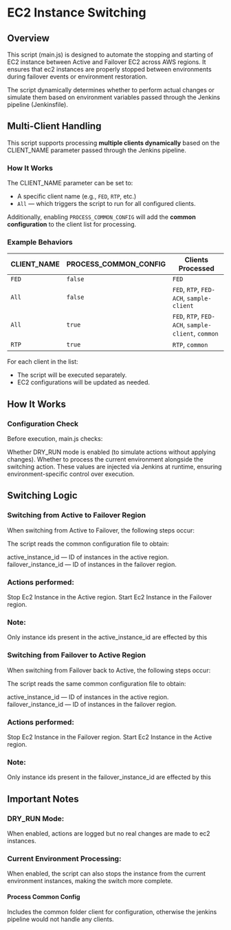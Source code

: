 # EC2 Instance Switching

## Overview
This script (main.js) is designed to automate the stopping and starting  of EC2 instance between Active and Failover EC2 across AWS regions. It ensures that ec2 instances are properly stopped between environments during failover events or environment restoration.

The script dynamically determines whether to perform actual changes or simulate them based on environment variables passed through the Jenkins pipeline (Jenkinsfile).

## Multi-Client Handling

This script supports processing **multiple clients dynamically** based on the CLIENT_NAME parameter passed through the Jenkins pipeline.

### How It Works

The CLIENT_NAME parameter can be set to:
  - A specific client name (e.g., `FED`, `RTP`, etc.)
  - `All` — which triggers the script to run for all configured clients.

Additionally, enabling `PROCESS_COMMON_CONFIG` will add the **common configuration** to the client list for processing.

### Example Behaviors

| CLIENT_NAME | PROCESS_COMMON_CONFIG | Clients Processed                                      |
|-------------|------------------------|--------------------------------------------------------|
| `FED`       | `false`                | `FED`                                                  |
| `All`       | `false`                | `FED`, `RTP`, `FED-ACH`, `sample-client`              |
| `All`       | `true`                 | `FED`, `RTP`, `FED-ACH`, `sample-client`, `common`    |
| `RTP`       | `true`                 | `RTP`, `common`                                        |

For each client in the list:
- The script will be executed separately.
- EC2 configurations will be updated as needed.

## How It Works
### Configuration Check
Before execution, main.js checks:

Whether DRY_RUN mode is enabled (to simulate actions without applying changes).
Whether to process the current environment alongside the switching action.
These values are injected via Jenkins at runtime, ensuring environment-specific control over execution.

## Switching Logic
### Switching from Active to Failover Region
When switching from Active to Failover, the following steps occur:

The script reads the common configuration file to obtain:

active_instance_id — ID of instances in the active region.
failover_instance_id — ID of instances in the failover region.

### Actions performed:

Stop Ec2 Instance  in the Active region.
Start Ec2 Instance  in the Failover region.

### Note:

Only instance ids present in the active_instance_id are effected by this 

### Switching from Failover to Active Region
When switching from Failover back to Active, the following steps occur:

The script reads the same common configuration file to obtain:

active_instance_id — ID of instances in the active region.
failover_instance_id — ID of instances in the failover region.

### Actions performed:

Stop Ec2 Instance  in the Failover region.
Start Ec2 Instance  in the Active region.

### Note:

Only instance ids present in the failover_instance_id are effected by this 


## Important Notes

### DRY_RUN Mode: 
When enabled, actions are logged but no real changes are made to ec2 instances.

### Current Environment Processing:
When enabled, the script can also stops the instance from the current environment instances, making the switch more complete.

#### Process Common Config
Includes the common folder client for configuration, otherwise the jenkins pipeline would not handle any clients.